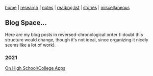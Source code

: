[home](/../../index.html)  |  [research](./research.html)  |  [notes](./notes.html)  |  [reading list](./reading_list.html)  |  [stories](./story.html)  |  [miscellaneous](./miscellaneous.html)

## Blog Space...

Here are my blog posts in reversed-chronological order (I doubt this structure would change, though it's not ideal, since organizing it nicely seems like a lot of work). 


### 2021
[On High School/College Apps](./OnHighSchool.md)

